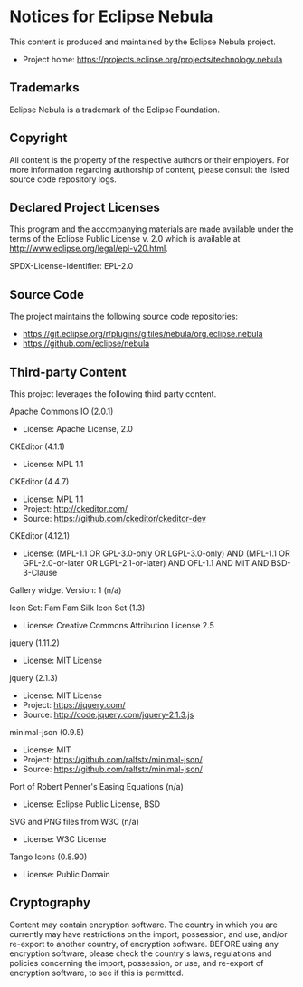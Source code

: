# Notices for Eclipse Nebula

This content is produced and maintained by the Eclipse Nebula project.

* Project home: https://projects.eclipse.org/projects/technology.nebula

## Trademarks

 Eclipse Nebula is a trademark of the Eclipse Foundation.

## Copyright

All content is the property of the respective authors or their employers. For
more information regarding authorship of content, please consult the listed
source code repository logs.

## Declared Project Licenses

This program and the accompanying materials are made available under the terms
of the Eclipse Public License v. 2.0 which is available at
http://www.eclipse.org/legal/epl-v20.html.

SPDX-License-Identifier: EPL-2.0

## Source Code

The project maintains the following source code repositories:

* https://git.eclipse.org/r/plugins/gitiles/nebula/org.eclipse.nebula
* https://github.com/eclipse/nebula

## Third-party Content

This project leverages the following third party content.

Apache Commons IO (2.0.1)

* License: Apache License, 2.0

CKEditor (4.1.1)

* License: MPL 1.1

CKEditor (4.4.7)

* License: MPL 1.1
* Project: http://ckeditor.com/
* Source: https://github.com/ckeditor/ckeditor-dev

CKEditor (4.12.1)

* License: (MPL-1.1 OR GPL-3.0-only OR LGPL-3.0-only) AND (MPL-1.1 OR
   GPL-2.0-or-later OR LGPL-2.1-or-later) AND OFL-1.1 AND MIT AND BSD-3-Clause 

Gallery widget Version: 1 (n/a)


Icon Set: Fam Fam Silk Icon Set (1.3)

* License: Creative Commons Attribution License 2.5

jquery (1.11.2)

* License: MIT License

jquery (2.1.3)

* License: MIT License
* Project: https://jquery.com/
* Source: http://code.jquery.com/jquery-2.1.3.js

minimal-json (0.9.5)

* License: MIT
* Project: https://github.com/ralfstx/minimal-json/
* Source: https://github.com/ralfstx/minimal-json/

Port of Robert Penner\'s Easing Equations (n/a)

* License: Eclipse Public License, BSD

SVG and PNG files from W3C (n/a)

* License: W3C License

Tango Icons (0.8.90)

* License: Public Domain

## Cryptography

Content may contain encryption software. The country in which you are currently
may have restrictions on the import, possession, and use, and/or re-export to
another country, of encryption software. BEFORE using any encryption software,
please check the country's laws, regulations and policies concerning the import,
possession, or use, and re-export of encryption software, to see if this is
permitted.
